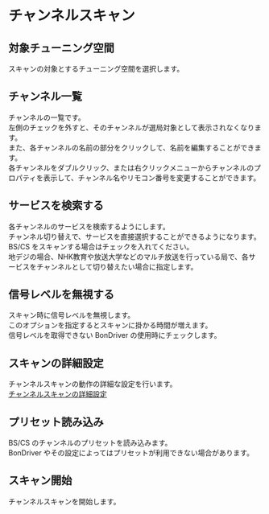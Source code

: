 # チャンネルスキャン

## 対象チューニング空間

スキャンの対象とするチューニング空間を選択します。

## チャンネル一覧

チャンネルの一覧です。  
左側のチェックを外すと、そのチャンネルが選局対象として表示されなくなります。  
また、各チャンネルの名前の部分をクリックして、名前を編集することができます。  
各チャンネルをダブルクリック、または右クリックメニューからチャンネルのプロパティを表示して、チャンネル名やリモコン番号を変更することができます。

## サービスを検索する

各チャンネルのサービスを検索するようにします。  
チャンネル切り替えで、サービスを直接選択することができるようになります。  
BS/CS をスキャンする場合はチェックを入れてください。  
地デジの場合、NHK教育や放送大学などのマルチ放送を行っている局で、各サービスをチャンネルとして切り替えたい場合に指定します。

## 信号レベルを無視する

スキャン時に信号レベルを無視します。  
このオプションを指定するとスキャンに掛かる時間が増えます。  
信号レベルを取得できない BonDriver の使用時にチェックします。

## スキャンの詳細設定

チャンネルスキャンの動作の詳細な設定を行います。  
[チャンネルスキャンの詳細設定](channelscan_details.md)

## プリセット読み込み

BS/CS のチャンネルのプリセットを読み込みます。  
BonDriver やその設定によってはプリセットが利用できない場合があります。

## スキャン開始

チャンネルスキャンを開始します。

